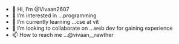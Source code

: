- 👋 Hi, I’m @Vivaan2607
- 👀 I’m interested in ...programming
- 🌱 I’m currently learning ...cse at vit
- 💞️ I’m looking to collaborate on ...web dev for gaining experience
- 📫 How to reach me ...@vivaan__rawther

<!---
Vivaan2607/Vivaan2607 is a ✨ special ✨ repository because its `README.md` (this file) appears on your GitHub profile.
You can click the Preview link to take a look at your changes.
--->
